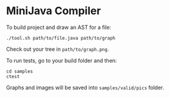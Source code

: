 # MiniJava Compiler

To build project and draw an AST for a file:

```
./tool.sh path/to/file.java path/to/graph
```

Check out your tree in `path/to/graph.png`.

To run tests, go to your build folder and then:

```
cd samples
ctest
```

Graphs and images will be saved into `samples/valid/pics` folder.
